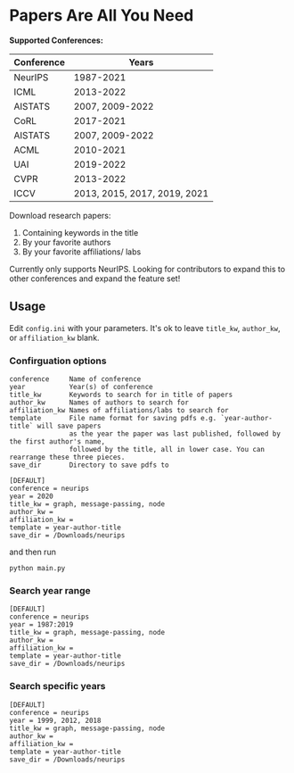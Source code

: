 # Papers Are All You Need

**Supported Conferences:**

|  Conference 	|  Years 	                   |
|---------------|------------------------------|
|   NeurIPS	    | 1987-2021                    |
|   ICML        | 2013-2022	                   |
|   AISTATS     | 2007, 2009-2022              |
|   CoRL        | 2017-2021                    |
|   AISTATS     | 2007, 2009-2022              |
|   ACML        | 2010-2021                    |
|   UAI         | 2019-2022                    |
|   CVPR        | 2013-2022                    |
|   ICCV        | 2013, 2015, 2017, 2019, 2021 |


Download research papers:
1. Containing keywords in the title
2. By your favorite authors
3. By your favorite affiliations/ labs

Currently only supports NeurIPS. Looking for contributors to expand this to other conferences and expand the feature set!

## Usage

Edit `config.ini` with your parameters. It's ok to leave `title_kw`, `author_kw`, or `affiliation_kw` blank.


### Confirguation options

```
conference     Name of conference
year           Year(s) of conference
title_kw       Keywords to search for in title of papers
author_kw      Names of authors to search for
affiliation_kw Names of affiliations/labs to search for
template       File name format for saving pdfs e.g. `year-author-title` will save papers 
               as the year the paper was last published, followed by the first author's name, 
               followed by the title, all in lower case. You can rearrange these three pieces.
save_dir       Directory to save pdfs to
```

```
[DEFAULT]
conference = neurips
year = 2020
title_kw = graph, message-passing, node
author_kw = 
affiliation_kw = 
template = year-author-title
save_dir = /Downloads/neurips
```
and then run

`python main.py`

### Search year range
```
[DEFAULT]
conference = neurips
year = 1987:2019
title_kw = graph, message-passing, node
author_kw = 
affiliation_kw = 
template = year-author-title
save_dir = /Downloads/neurips
```

### Search specific years
```
[DEFAULT]
conference = neurips
year = 1999, 2012, 2018
title_kw = graph, message-passing, node
author_kw = 
affiliation_kw = 
template = year-author-title
save_dir = /Downloads/neurips
```